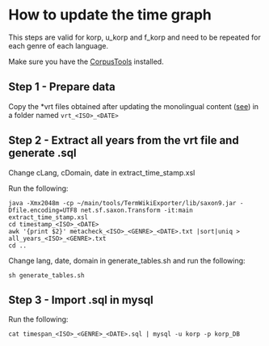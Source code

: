 # How to update the time graph

This steps are valid for korp, u_korp and f_korp and need to be repeated for each genre of each language.

Make sure you have the [CorpusTools](https://giellalt.github.io/ling/CorpusTools.html#) installed.

## Step 1 - Prepare data

Copy the \*vrt files obtained after updating the monolingual content ([see](https://giellalt.github.io/infra/korp/MonolingualContent.html)) in a folder named `vrt_<ISO>_<DATE>`

## Step 2 - Extract all years from the vrt file and generate .sql

Change cLang, cDomain, date in extract_time_stamp.xsl

Run the following:

```
java -Xmx2048m -cp ~/main/tools/TermWikiExporter/lib/saxon9.jar -Dfile.encoding=UTF8 net.sf.saxon.Transform -it:main extract_time_stamp.xsl
cd timestamp_<ISO>_<DATE>
awk '{print $2}' metacheck_<ISO>_<GENRE>_<DATE>.txt |sort|uniq > all_years_<ISO>_<GENRE>.txt
cd ..
```

Change lang, date, domain in generate_tables.sh and run the following:

```
sh generate_tables.sh
```

## Step 3 - Import .sql in mysql

Run the following:

```
cat timespan_<ISO>_<GENRE>_<DATE>.sql | mysql -u korp -p korp_DB
```
